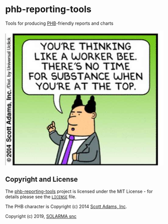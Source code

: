 # phb-reporting-tools

Tools for producing [PHB](https://www.urbandictionary.com/define.php?term=PHB)-friendly reports and charts

![PHB portrait](images/project-unicorn-boss.jpg "Here is PHB")

## Copyright and License

The [phb-reporting-tools](https://github.com/SOLARMA/phb-reporting-tools) project is licensed under the MIT License - for details please see the [`LICENSE`](LICENSE) file.

The PHB character is Copyright (c) 2014 [Scott Adams, Inc](https://dilbert.com/).

Copyright (c) 2019, [SOLARMA snc](https://www.solarma.it/)

<!-- EOF -->

